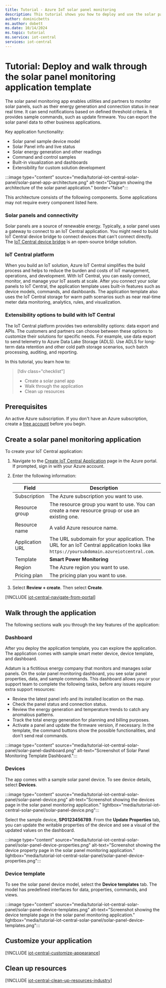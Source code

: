 ```yaml
---
title: Tutorial - Azure IoT solar panel monitoring
description: This tutorial shows you how to deploy and use the solar panel monitoring application template for IoT Central.
author: dominicbetts
ms.author: dobett
ms.date: 10/14/2024
ms.topic: tutorial
ms.service: iot-central
services: iot-central
---
```


# Tutorial: Deploy and walk through the solar panel monitoring application template

The solar panel monitoring app enables utilities and partners to monitor solar panels, such as their energy generation and connection status in near real time. It can send notifications based on defined threshold criteria. It provides sample commands, such as update firmware. You can export the solar panel data to other business applications.

Key application functionality:

- Solar panel sample device model
- Solar Panel info and live status
- Solar energy generation and other readings
- Command and control samples
- Built-in visualization and dashboards
- Extensibility for custom solution development

:::image type="content" source="media/tutorial-iot-central-solar-panel/solar-panel-app-architecture.png" alt-text="Diagram showing the architecture of the solar panel application." border="false":::

This architecture consists of the following components. Some applications may not require every component listed here.

### Solar panels and connectivity

Solar panels are a source of renewable energy. Typically, a solar panel uses a gateway to connect to an IoT Central application. You might need to build IoT Central device bridge to connect devices that can't connect directly. The [IoT Central device bridge](../core/howto-build-iotc-device-bridge.md) is an open-source bridge solution.

### IoT Central platform

When you build an IoT solution, Azure IoT Central simplifies the build process and helps to reduce the burden and costs of IoT management, operations, and development. With IoT Central, you can easily connect, monitor, and manage your IoT assets at scale. After you connect your solar panels to IoT Central, the application template uses built-in features such as device models, commands, and dashboards. The application template also uses the IoT Central storage for warm path scenarios such as near real-time meter data monitoring, analytics, rules, and visualization.

### Extensibility options to build with IoT Central

The IoT Central platform provides two extensibility options: data export and APIs. The customers and partners can choose between these options to customize their solutions for specific needs. For example, use data export to send telemetry to Azure Data Lake Storage (ADLS). Use ADLS for long-term data retention and other cold path storage scenarios, such batch processing, auditing, and reporting.

In this tutorial, you learn how to:

> [!div class="checklist"]
> * Create a solar panel app
> * Walk through the application
> * Clean up resources

## Prerequisites

An active Azure subscription. If you don't have an Azure subscription, create a [free account](https://azure.microsoft.com/free/?WT.mc_id=A261C142F) before you begin.

## Create a solar panel monitoring application

To create your IoT Central application:

1. Navigate to the [Create IoT Central Application](https://portal.azure.com/#create/Microsoft.IoTCentral) page in the Azure portal. If prompted, sign in with your Azure account.

1. Enter the following information:

    | Field | Description |
    | ----- | ----------- |
    | Subscription | The Azure subscription you want to use. |
    | Resource group | The resource group you want to use.  You can create a new resource group or use an existing one. |
    | Resource name | A valid Azure resource name. |
    | Application URL | The URL subdomain for your application. The URL for an IoT Central application looks like `https://yoursubdomain.azureiotcentral.com`. |
    | Template | **Smart Power Monitoring** |
    | Region | The Azure region you want to use. |
    | Pricing plan | The pricing plan you want to use. |

1. Select **Review + create**. Then select **Create**.

[!INCLUDE [iot-central-navigate-from-portal](../../../includes/iot-central-navigate-from-portal.md)]

## Walk through the application

The following sections walk you through the key features of the application:

### Dashboard

After you deploy the application template, you can explore the application. The application comes with sample smart meter device, device template, and dashboard.

Adatum is a fictitious energy company that monitors and manages solar panels. On the solar panel monitoring dashboard, you see solar panel properties, data, and sample commands. This dashboard allows you or your support team to complete the following tasks, before any issues require extra support resources:

- Review the latest panel info and its installed location on the map.
- Check the panel status and connection status.
- Review the energy generation and temperature trends to catch any anomalous patterns.
- Track the total energy generation for planning and billing purposes.
- Activate a panel and update the firmware version, if necessary. In the template, the command buttons show the possible functionalities, and don't send real commands.

:::image type="content" source="media/tutorial-iot-central-solar-panel/solar-panel-dashboard.png" alt-text="Screenshot of Solar Panel Monitoring Template Dashboard.":::

### Devices

The app comes with a sample solar panel device. To see device details, select **Devices**.

:::image type="content" source="media/tutorial-iot-central-solar-panel/solar-panel-device.png" alt-text="Screenshot showing the devices page in the solar panel monitoring application." lightbox="media/tutorial-iot-central-solar-panel/solar-panel-device.png":::

Select the sample device, **SP0123456789**. From the **Update Properties** tab, you can update the writable properties of the device and see a visual of the updated values on the dashboard.

:::image type="content" source="media/tutorial-iot-central-solar-panel/solar-panel-device-properties.png" alt-text="Screenshot showing the device property page in the solar panel monitoring application." lightbox="media/tutorial-iot-central-solar-panel/solar-panel-device-properties.png":::

### Device template

To see the solar panel device model, select the **Device templates** tab. The model has predefined interfaces for data, properties, commands, and views.

:::image type="content" source="media/tutorial-iot-central-solar-panel/solar-panel-device-templates.png" alt-text="Screenshot showing the device template page in the solar panel monitoring application." lightbox="media/tutorial-iot-central-solar-panel/solar-panel-device-templates.png":::

## Customize your application

[!INCLUDE [iot-central-customize-appearance](../../../includes/iot-central-customize-appearance.md)]

## Clean up resources

[!INCLUDE [iot-central-clean-up-resources-industry](../../../includes/iot-central-clean-up-resources-industry.md)]
